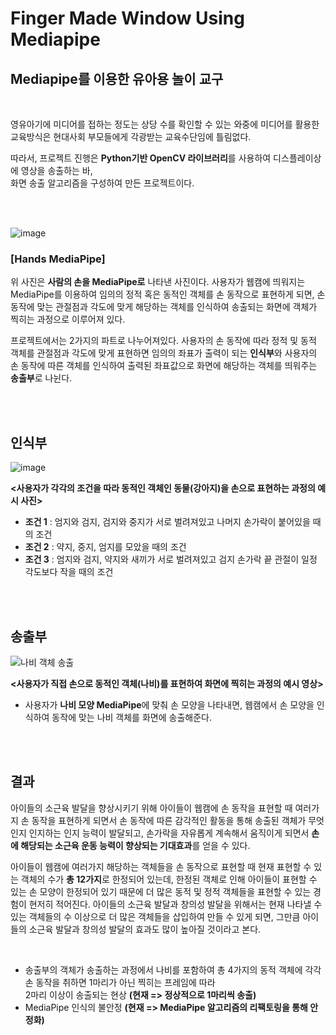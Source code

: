 # Finger Made Window Using Mediapipe

## **Mediapipe**를 이용한 유아용 놀이 교구

<br>

영유아기에 미디어를 접하는 정도는 상당 수를 확인할 수 있는 와중에 미디어를 활용한 교육방식은 현대사회 부모들에게 각광받는 교육수단임에 틀림없다.

따라서, 프로젝트 진행은 **Python기반 OpenCV 라이브러리**를 사용하여 디스플레이상에 영상을 송출하는 바, <br>화면 송출 알고리즘을 구성하여 만든 프로젝트이다.

<br>
<br>

![image](https://github.com/Skyllerrr/Finger-Made-Window-using-Mediapipe/assets/93968241/4a5085da-ac64-4002-8bdc-5d2ba95d047e)

### **[Hands MediaPipe]**

위 사진은 **사람의 손을 MediaPipe로** 나타낸 사진이다. 사용자가 웹캠에 띄워지는 MediaPipe를 이용하여 임의의 정적 혹은 동적인 객체를 손 동작으로 표현하게 되면, 손 동작에 맞는 관절점과 각도에 맞게 해당하는 객체를 인식하여 송출되는 화면에 객체가 찍히는 과정으로 이루어져 있다.

프로젝트에서는 2가지의 파트로 나누어져있다. 사용자의 손 동작에 따라 정적 및 동적 객체를 관절점과 각도에 맞게 표현하면 임의의 좌표가 출력이 되는 **인식부**와 사용자의 손 동작에 따른 객체를 인식하여 출력된 좌표값으로 화면에 해당하는 객체를 띄워주는 **송출부**로 나뉜다.

<br>
<br>

## 인식부

![image](https://github.com/Skyllerrr/Finger-Made-Window-using-Mediapipe/assets/93968241/7723c739-dff6-44c0-8682-4b7a966d944b)

**<사용자가 각각의 조건을 따라 동적인 객체인 동물(강아지)을 손으로 표현하는 과정의 예시 사진>**

* **조건 1** : 엄지와 검지, 검지와 중지가 서로 벌려져있고 나머지 손가락이 붙어있을 때의 조건
* **조건 2** : 약지, 중지, 엄지를 모았을 때의 조건
* **조건 3** : 엄지와 검지, 약지와 새끼가 서로 벌려져있고 검지 손가락 끝 관절이 일정 각도보다 작을 때의 조건

<br>
<br>

## 송출부

![나비 객체 송출](https://github.com/Skyllerrr/Finger-Made-Window-using-Mediapipe/assets/93968241/b9a5386b-b92b-48db-a035-71a587afb1e8)

**<사용자가 직접 손으로 동적인 객체(나비)를 표현하여 화면에 찍히는 과정의 예시 영상>**

* 사용자가 **나비 모양 MediaPipe**에 맞춰 손 모양을 나타내면, 웹캠에서 손 모양을 인식하여 동작에 맞는 나비 객체를 화면에 송출해준다.

<br>
<br>

## 결과

아이들의 소근육 발달을 향상시키기 위해 아이들이 웹캠에 손 동작을 표현할 때 여러가지 손 동작을 표현하게 되면서 손 동작에 따른 감각적인 활동을 통해 송출된 객체가 무엇인지 인지하는 인지 능력이 발달되고, 손가락을 자유롭게 계속해서 움직이게 되면서 **손에 해당되는 소근육 운동 능력이 향상되는 기대효과**를 얻을 수 있다.

아이들이 웹캠에 여러가지 해당하는 객체들을 손 동작으로 표현할 때 현재 표현할 수 있는 객체의 수가 **총 12가지**로 한정되어 있는데, 한정된 객체로 인해 아이들이 표현할 수 있는 손 모양이 한정되어 있기 때문에 더 많은 동적 및 정적 객체들을 표현할 수 있는 경험이 현저히 적어진다. 아이들의 소근육 발달과 창의성 발달을 위해서는 현재 나타낼 수 있는 객체들의 수 이상으로 더 많은 객체들을 삽입하여 만들 수 있게 되면, 그만큼 아이들의 소근육 발달과 창의성 발달의 효과도 많이 높아질 것이라고 본다.

<br>

* 송출부의 객체가 송출하는 과정에서 나비를 포함하여 총 4가지의 동적 객체에 각각 손 동작을 취하면 1마리가 아닌 찍히는 프레임에 따라 <br> 2마리 이상이 송출되는 현상 **(현재 => 정상적으로 1마리씩 송출)**
* MediaPipe 인식의 불안정 **(현재 => MediaPipe 알고리즘의 리팩토링을 통해 안정화)**

